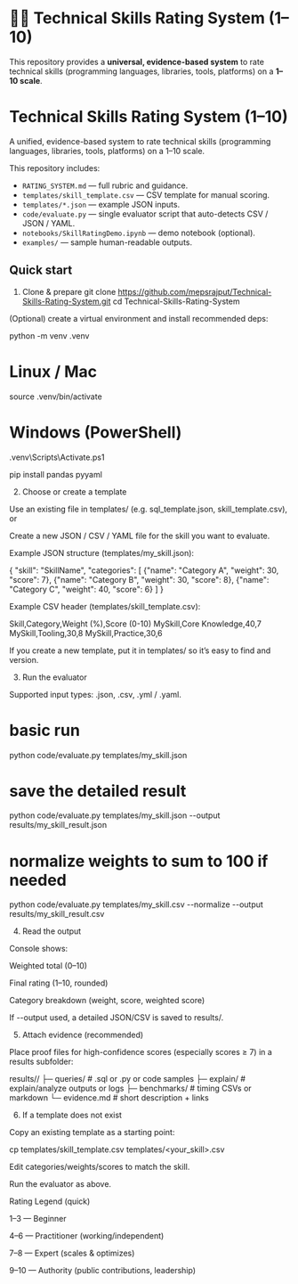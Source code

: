# 🧑‍💻 Technical Skills Rating System (1–10)

This repository provides a **universal, evidence-based system** to rate technical skills
(programming languages, libraries, tools, platforms) on a **1–10 scale**.

# Technical Skills Rating System (1–10)

A unified, evidence-based system to rate technical skills (programming languages, libraries, tools, platforms) on a 1–10 scale.

This repository includes:
- `RATING_SYSTEM.md` — full rubric and guidance.
- `templates/skill_template.csv` — CSV template for manual scoring.
- `templates/*.json` — example JSON inputs.
- `code/evaluate.py` — single evaluator script that auto-detects CSV / JSON / YAML.
- `notebooks/SkillRatingDemo.ipynb` — demo notebook (optional).
- `examples/` — sample human-readable outputs.

## Quick start

1. Clone & prepare
git clone https://github.com/mepsrajput/Technical-Skills-Rating-System.git
cd Technical-Skills-Rating-System


(Optional) create a virtual environment and install recommended deps:

python -m venv .venv
# Linux / Mac
source .venv/bin/activate
# Windows (PowerShell)
.venv\Scripts\Activate.ps1

pip install pandas pyyaml

2. Choose or create a template

Use an existing file in templates/ (e.g. sql_template.json, skill_template.csv), or

Create a new JSON / CSV / YAML file for the skill you want to evaluate.

Example JSON structure (templates/my_skill.json):

{
  "skill": "SkillName",
  "categories": [
    {"name": "Category A", "weight": 30, "score": 7},
    {"name": "Category B", "weight": 30, "score": 8},
    {"name": "Category C", "weight": 40, "score": 6}
  ]
}


Example CSV header (templates/skill_template.csv):

Skill,Category,Weight (%),Score (0-10)
MySkill,Core Knowledge,40,7
MySkill,Tooling,30,8
MySkill,Practice,30,6


If you create a new template, put it in templates/ so it’s easy to find and version.

3. Run the evaluator

Supported input types: .json, .csv, .yml / .yaml.

# basic run
python code/evaluate.py templates/my_skill.json

# save the detailed result
python code/evaluate.py templates/my_skill.json --output results/my_skill_result.json

# normalize weights to sum to 100 if needed
python code/evaluate.py templates/my_skill.csv --normalize --output results/my_skill_result.csv

4. Read the output

Console shows:

Weighted total (0–10)

Final rating (1–10, rounded)

Category breakdown (weight, score, weighted score)

If --output used, a detailed JSON/CSV is saved to results/.

5. Attach evidence (recommended)

Place proof files for high-confidence scores (especially scores ≥ 7) in a results subfolder:

results/<skillname>/
├─ queries/         # .sql or .py or code samples
├─ explain/         # explain/analyze outputs or logs
├─ benchmarks/      # timing CSVs or markdown
└─ evidence.md      # short description + links

6. If a template does not exist

Copy an existing template as a starting point:

cp templates/skill_template.csv templates/<your_skill>.csv


Edit categories/weights/scores to match the skill.

Run the evaluator as above.

Rating Legend (quick)

1–3 — Beginner

4–6 — Practitioner (working/independent)

7–8 — Expert (scales & optimizes)

9–10 — Authority (public contributions, leadership)
